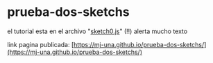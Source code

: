 # prueba-dos-sketchs

el tutorial esta en el archivo "[sketch0.js](https://github.com/mj-una/prueba-dos-sketchs/blob/main/sketches/sketch0.js)" (!!) alerta mucho texto

link pagina publicada: [https://mj-una.github.io/prueba-dos-sketchs/](https://mj-una.github.io/prueba-dos-sketchs/)

